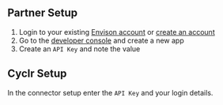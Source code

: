 
<section class="setup partner" markdown="1">

## Partner Setup

<div class="section-content" markdown="1">

1. Login to your existing [Envison account](https://developer.envisiongo.com/accounts/login) or [create an account](https://developer.envisiongo.com/accounts/create) 
2. Go to the [developer console](https://developer.envisiongo.com/my-apps) and create a new app
3. Create an `API Key` and note the value

</div>

</section>

<section class="setup partner" markdown="1">

## Cyclr Setup

<div class="section-content" markdown="1">

In the connector setup enter the `API Key` and  your login details.

</div>

</section>
